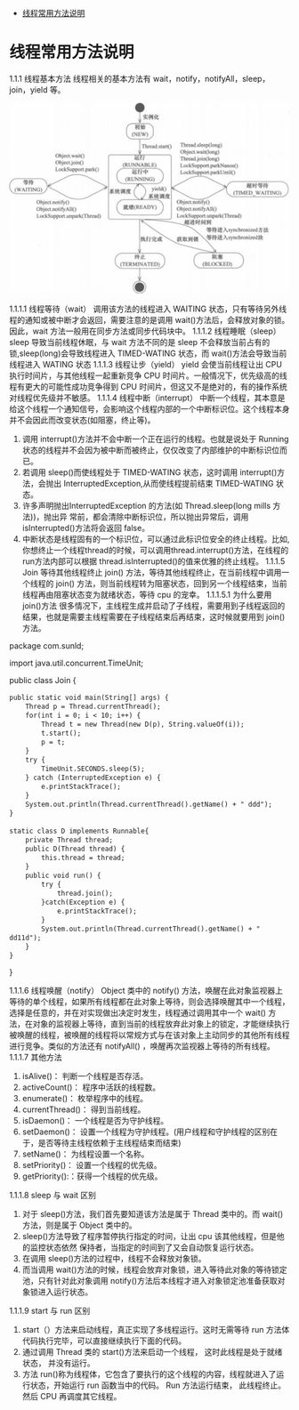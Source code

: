 <!-- TOC -->

- [线程常用方法说明](#%e7%ba%bf%e7%a8%8b%e5%b8%b8%e7%94%a8%e6%96%b9%e6%b3%95%e8%af%b4%e6%98%8e)

<!-- /TOC -->
# 线程常用方法说明


1.1.1	线程基本方法
线程相关的基本方法有 wait，notify，notifyAll，sleep，join，yield 等。 
<div align=center>

![1589109533903.png](..\images\1589109533903.png)

</div>


1.1.1.1	线程等待（wait） 
调用该方法的线程进入 WAITING 状态，只有等待另外线程的通知或被中断才会返回，需要注意的是调用 wait()方法后，会释放对象的锁。因此，wait 方法一般用在同步方法或同步代码块中。 
1.1.1.2	线程睡眠（sleep） 
sleep 导致当前线程休眠，与 wait 方法不同的是 sleep 不会释放当前占有的锁,sleep(long)会导致线程进入 TIMED-WATING 状态，而 wait()方法会导致当前线程进入 WATING 状态 
1.1.1.3	线程让步（yield） 
yield 会使当前线程让出 CPU 执行时间片，与其他线程一起重新竞争 CPU 时间片。一般情况下，优先级高的线程有更大的可能性成功竞争得到 CPU 时间片，但这又不是绝对的，有的操作系统对线程优先级并不敏感。 
1.1.1.4	线程中断（interrupt） 
中断一个线程，其本意是给这个线程一个通知信号，会影响这个线程内部的一个中断标识位。这个线程本身并不会因此而改变状态(如阻塞，终止等)。 
1.	调用 interrupt()方法并不会中断一个正在运行的线程。也就是说处于 Running 状态的线程并不会因为被中断而被终止，仅仅改变了内部维护的中断标识位而已。 
2.	若调用 sleep()而使线程处于 TIMED-WATING 状态，这时调用 interrupt()方法，会抛出
InterruptedException,从而使线程提前结束 TIMED-WATING 状态。 
3.	许多声明抛出InterruptedException 的方法(如 Thread.sleep(long mills 方法))，抛出异
常前，都会清除中断标识位，所以抛出异常后，调用 isInterrupted()方法将会返回 false。 
4.	中断状态是线程固有的一个标识位，可以通过此标识位安全的终止线程。比如,你想终止一个线程thread的时候，可以调用thread.interrupt()方法，在线程的run方法内部可以根据 thread.isInterrupted()的值来优雅的终止线程。 
1.1.1.5	Join 等待其他线程终止 
join() 方法，等待其他线程终止，在当前线程中调用一个线程的 join() 方法，则当前线程转为阻塞状态，回到另一个线程结束，当前线程再由阻塞状态变为就绪状态，等待 cpu 的宠幸。 
1.1.1.5.1	为什么要用 join()方法 
很多情况下，主线程生成并启动了子线程，需要用到子线程返回的结果，也就是需要主线程需要在子线程结束后再结束，这时候就要用到 join() 方法。 

package com.sunld;

import java.util.concurrent.TimeUnit;

public class Join {

	public static void main(String[] args) {
		Thread p = Thread.currentThread();
		for(int i = 0; i < 10; i++) {
			Thread t = new Thread(new D(p), String.valueOf(i));
			t.start();
			p = t;
		}
		try {
			TimeUnit.SECONDS.sleep(5);
		} catch (InterruptedException e) {
			e.printStackTrace();
		}
		System.out.println(Thread.currentThread().getName() + " ddd");
	}
	
	static class D implements Runnable{
		private Thread thread;
		public D(Thread thread) {
			this.thread = thread;
		}
		public void run() {
			try {
				thread.join();
			}catch(Exception e) {
				e.printStackTrace();
			}
			System.out.println(Thread.currentThread().getName() + " dd11d");
		}
	}
}

1.1.1.6	线程唤醒（notify） 
Object 类中的 notify() 方法，唤醒在此对象监视器上等待的单个线程，如果所有线程都在此对象上等待，则会选择唤醒其中一个线程，选择是任意的，并在对实现做出决定时发生，线程通过调用其中一个 wait() 方法，在对象的监视器上等待，直到当前的线程放弃此对象上的锁定，才能继续执行被唤醒的线程，被唤醒的线程将以常规方式与在该对象上主动同步的其他所有线程进行竞争。类似的方法还有 notifyAll() ，唤醒再次监视器上等待的所有线程。 
1.1.1.7	其他方法
1.	isAlive()： 判断一个线程是否存活。  
2.	activeCount()： 程序中活跃的线程数。  
3.	enumerate()： 枚举程序中的线程。  
4.	currentThread()： 得到当前线程。  
5.	isDaemon()： 一个线程是否为守护线程。  
6.	setDaemon()： 设置一个线程为守护线程。(用户线程和守护线程的区别在于，是否等待主线程依赖于主线程结束而结束)  
7.	setName()： 为线程设置一个名称。  
8.	setPriority()： 设置一个线程的优先级。  
9.	getPriority():：获得一个线程的优先级。 

1.1.1.8	sleep 与 wait 区别 
1.	对于 sleep()方法，我们首先要知道该方法是属于 Thread 类中的。而 wait()方法，则是属于
Object 类中的。 
2.	sleep()方法导致了程序暂停执行指定的时间，让出 cpu 该其他线程，但是他的监控状态依然
保持者，当指定的时间到了又会自动恢复运行状态。 
3.	在调用 sleep()方法的过程中，线程不会释放对象锁。 
4.	而当调用 wait()方法的时候，线程会放弃对象锁，进入等待此对象的等待锁定池，只有针对此对象调用 notify()方法后本线程才进入对象锁定池准备获取对象锁进入运行状态。 
 
1.1.1.9	start 与 run 区别 
1.	start（）方法来启动线程，真正实现了多线程运行。这时无需等待 run 方法体代码执行完毕，可以直接继续执行下面的代码。 
2.	通过调用 Thread 类的 start()方法来启动一个线程， 这时此线程是处于就绪状态， 并没有运行。 
3.	方法 run()称为线程体，它包含了要执行的这个线程的内容，线程就进入了运行状态，开始运行 run 函数当中的代码。 Run 方法运行结束， 此线程终止。然后 CPU 再调度其它线程。 



